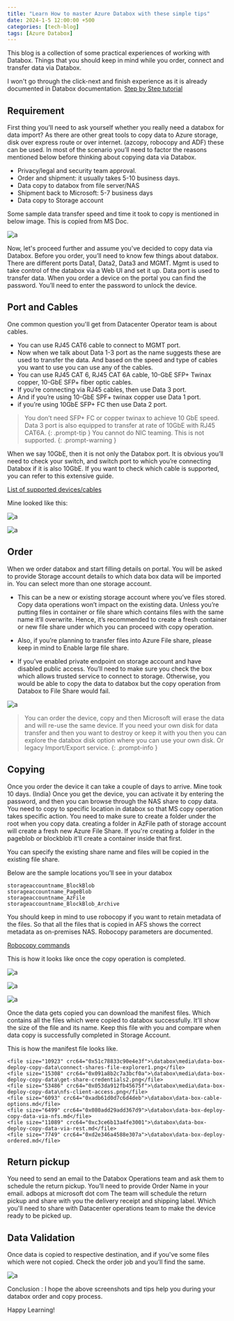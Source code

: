 ```yaml
---
title: "Learn How to master Azure Databox with these simple tips"
date: 2024-1-5 12:00:00 +500
categories: [tech-blog]
tags: [Azure Databox]
---
```


This blog is a collection of some practical experiences of working with Databox. Things that you should keep in mind while you order, connect and transfer data via Databox.

I won't go through the click-next and finish experience as it is already documented in Databox documentation.
[Step by Step tutorial](https://learn.microsoft.com/en-us/azure/databox/data-box-deploy-ordered?tabs=portal)

## Requirement

First thing you’ll need to ask yourself whether you really need a databox for data import? As there are other great tools to copy data to Azure storage, disk over express route or over internet. (azcopy, robocopy and ADF) these can be used. In most of the scenario you’ll need to factor the reasons mentioned below before thinking about copying data via Databox.

* Privacy/legal and security team approval.
* Order and shipment: it usually takes 5-10 business days.
* Data copy to databox from file server/NAS
* Shipment back to Microsoft: 5-7 business days 
* Data copy to Storage account

Some sample data transfer speed and time it took to copy is mentioned in below image. This is copied from MS Doc.

![a](/assets/05012024/Picture002.jpg)

Now, let's proceed further and assume you've decided to copy data via Databox.
Before you order, you’ll need to know few things about databox. There are different ports Data1, Data2, Data3 and MGMT. Mgmt is used to take control of the databox via a Web UI and set it up. Data port is used to transfer data. When you order a device on the portal you can find the password. You’ll need to enter the password to unlock the device.

## Port and Cables

One common question you'll get from Datacenter Operator team is about cables.

* You can use RJ45 CAT6 cable to connect to MGMT port. 
* Now when we talk about Data 1-3 port as the name suggests these are used to transfer the data. And based on the speed and type of cables you want to use you can use any of the cables.
* You can use RJ45 CAT 6, RJ45 CAT 6A cable, 10-GbE SFP+ Twinax copper, 10-GbE SFP+ fiber optic cables. 
* If you’re connecting via RJ45 cables, then use Data 3 port.
* And if you’re using 10-GbE SPF+ twinax copper use Data 1 port.
* if you’re using 10GbE SFP+ FC then use Data 2 port.

> You don’t need SFP+ FC or copper twinax to achieve 10 GbE speed. Data 3 port is also equipped to transfer at rate of 10GbE with RJ45 CAT6A.
{: .prompt-tip }
> You cannot do NIC teaming. This is not supported.
{: .prompt-warning }

When we say 10GbE, then it is not only the Databox port. It is obvious you’ll need to check your switch, and switch port to which you’re connecting Databox if it is also 10GbE.
If you want to check which cable is supported, you can refer to this extensive guide.

[List of supported devices/cables](https://network.nvidia.com/pdf/firmware/ConnectX3-FW-2_42_5000-release_notes.pdf)

Mine looked like this:

![a](/assets/05012024/Picture003.jpg)

![a](/assets/05012024/Picture004.jpg)


## Order

When we order databox and start filling details on portal. You will be asked to provide Storage account details to which data box data will be imported in. You can select more than one storage account.

* This can be a new or existing storage account where you’ve files stored. Copy data operations won’t impact on the existing data.    Unless you’re putting files in container or file share which contains files with the same name it’ll overwrite. Hence, it’s recommended to create a fresh container or new file share under which you can proceed with copy operation.

* Also, if you’re planning to transfer files into Azure File share, please keep in mind to Enable large file share.

* If you’ve enabled private endpoint on storage account and have disabled public access. You’ll need to make sure you check the box which allows trusted service to connect to storage. Otherwise, you would be able to copy the data to databox but the copy operation from Databox to File Share would fail.

![a](/assets/05012024/Picture005.jpg)

>You can order the device, copy and then Microsoft will erase the data and will re-use the same device. If you need your own disk for data transfer and then you want to destroy or keep it with you then you can explore the databox disk option where you can use your own disk.
Or legacy Import/Export service.
{: .prompt-info }



## Copying

Once you order the device it can take a couple of days to arrive. Mine took 10 days. (India)
Once you get the device, you can activate it by entering the password, and then you can browse through the NAS share to copy data. You need to copy to specific location in databox so that MS copy operation takes specific action. You need to make sure to create a folder under the root when you copy data. creating a folder in AzFile path of storage account will create a fresh new Azure File Share.
If you're creating a folder in the pageblob or blockblob it'll create a container inside that first.

You can specify the existing share name and files will be copied in the existing file share.

Below are the sample locations you’ll see in your databox

```shell
storageaccountname_BlockBlob
storageaccountname_PageBlob
storageaccountname_AzFile
storageaccountname_BlockBlob_Archive
```

You should keep in mind to use robocopy if you want to retain metadata of the files. So that all the files that is copied in AFS shows the correct metadata as on-premises NAS.
Robocopy parameters are documented.

[Robocopy commands](https://learn.microsoft.com/en-us/azure/databox/data-box-file-acls-preservation#copying-data-and-metadata)

This is how it looks like once the copy operation is completed.

![a](/assets/05012024/Picture006.jpg)

![a](/assets/05012024/Picture007.jpg)

![a](/assets/05012024/Picture008.jpg)

Once the data gets copied you can download the manifest files. Which contains all the files which were copied to databox successfully. It'll show the size of the file and its name. Keep this file with you and compare when data copy is successfully completed in Storage Account.

This is how the manifest file looks like.

```shell
<file size="10923" crc64="0x51c78833c90e4e3f">\databox\media\data-box-deploy-copy-data\connect-shares-file-explorer1.png</file>
<file size="15308" crc64="0x091a8b2c7a3bcf0a">\databox\media\data-box-deploy-copy-data\get-share-credentials2.png</file>
<file size="53486" crc64="0x053da912fb45675f">\databox\media\data-box-deploy-copy-data\nfs-client-access.png</file>
<file size="6093" crc64="0xadb61d0d7c6d4deb">\databox\data-box-cable-options.md</file>
<file size="6499" crc64="0x080add29add367d9">\databox\data-box-deploy-copy-data-via-nfs.md</file>
<file size="11089" crc64="0xc3ce6b13a4fe3001">\databox\data-box-deploy-copy-data-via-rest.md</file>
<file size="7749" crc64="0xd2e346a4588e307a">\databox\data-box-deploy-ordered.md</file>
```

## Return pickup

You need to send an email to the Databox Operations team and ask them to schedule the return pickup. You’ll need to provide Order Name in your email.
adbops at microsoft dot com
The team will schedule the return pickup and share with you the delivery receipt and shipping label.
Which you'll need to share with Datacenter operations team to make the device ready to be picked up.

## Data Validation

Once data is copied to respective destination, and if you've some files which were not copied. Check the order job and you’ll find the same.

![a](/assets/05012024/Picture009.jpg)


Conclusion : I hope the above screenshots and tips help you during your databox order and copy process. 

Happy Learning!